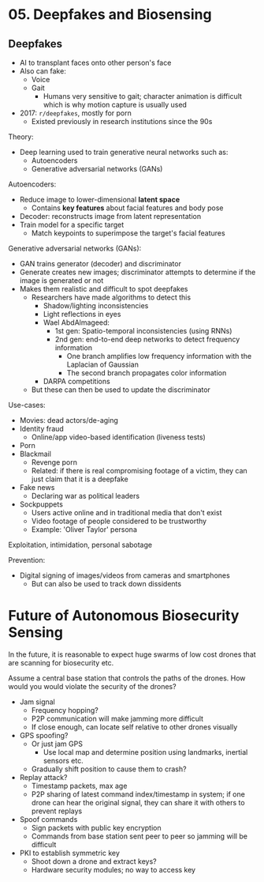 # 05. Deepfakes and Biosensing

<!--
Last week, recap:

- Anomaly detection
- Supervised
  - Works in most situations
  - Requires manual labeling and a lot of data
- Unsupervised
  - Use data to determine what is 'normal' and find anomalies
-->
## Deepfakes

- AI to transplant faces onto other person's face
- Also can fake:
  - Voice
  - Gait
    - Humans very sensitive to gait; character animation is difficult which is why motion capture is usually used
- 2017: `r/deepfakes`, mostly for porn
  - Existed previously in research institutions since the 90s

Theory:

- Deep learning used to train generative neural networks such as:
  - Autoencoders
  - Generative adversarial networks (GANs)

Autoencoders:

- Reduce image to lower-dimensional **latent space**
  - Contains **key features** about facial features and body pose
- Decoder: reconstructs image from latent representation
- Train model for a specific target
  - Match keypoints to superimpose the target's facial features

Generative adversarial networks (GANs):

- GAN trains generator (decoder) and discriminator
- Generate creates new images; discriminator attempts to determine if the image is generated or not
- Makes them realistic and difficult to spot deepfakes
  - Researchers have made algorithms to detect this
    - Shadow/lighting inconsistencies
    - Light reflections in eyes
    - Wael AbdAlmageed:
      - 1st gen: Spatio-temporal inconsistencies (using RNNs)
      - 2nd gen: end-to-end deep networks to detect frequency information
        - One branch amplifies low frequency information with the Laplacian of Gaussian
        - The second branch propagates color information
    - DARPA competitions
  - But these can then be used to update the discriminator

Use-cases:

- Movies: dead actors/de-aging
- Identity fraud
  - Online/app video-based identification (liveness tests)
- Porn
- Blackmail
  - Revenge porn
  - Related: if there is real compromising footage of a victim, they can just claim that it is a deepfake
- Fake news
  - Declaring war as political leaders
- Sockpuppets
  - Users active online and in traditional media that don't exist
  - Video footage of people considered to be trustworthy
  - Example: 'Oliver Taylor' persona

Exploitation, intimidation, personal sabotage

Prevention:

- Digital signing of images/videos from cameras and smartphones
  - But can also be used to track down dissidents

# Future of Autonomous Biosecurity Sensing

In the future, it is reasonable to expect huge swarms of low cost drones that are scanning for biosecurity etc.

Assume a central base station that controls the paths of the drones. How would you would violate the security of the drones?

- Jam signal
  - Frequency hopping?
  - P2P communication will make jamming more difficult
  - If close enough, can locate self relative to other drones visually
- GPS spoofing?
  - Or just jam GPS
    - Use local map and determine position using landmarks, inertial sensors etc.
  - Gradually shift position to cause them to crash?
- Replay attack?
  - Timestamp packets, max age
  - P2P sharing of latest command index/timestamp in system; if one drone can hear the original signal, they can share it with others to prevent replays
- Spoof commands
  - Sign packets with public key encryption
  - Commands from base station sent peer to peer so jamming will be difficult
- PKI to establish symmetric key
  - Shoot down a drone and extract keys?
  - Hardware security modules; no way to access key


